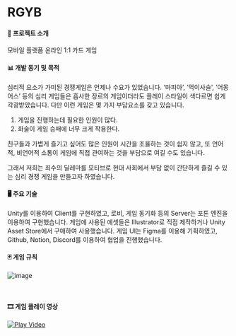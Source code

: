 # RGYB

#### 📱 프로젝트 소개
모바일 플랫폼 온라인 1:1 카드 게임


#### 📊 개발 동기 및 목적
심리적 요소가 가미된 경쟁게임은 언제나 수요가
있었습니다. ‘마피아’, ’먹이사슬’, ’어몽어스’ 등의 심리
게임들은 흡사한 장르의 게임이더라도 플레이 스타일이
색다르면 쉽게 각광받았습니다.
다만 이런 게임은 몇 가지 부담요소를 갖고 있습니다.

1. 게임을 진행하는데 필요한 인원이 많다.
2. 화술이 게임 승패에 너무 크게 작용한다.

친구들과 가볍게 즐기고 싶어도 많은 인원이 시간을 조율하는 것이 쉽지 않고, 또 언어적, 비언어적 소통이 게임에 직접 관여하는 것을 부담으로 여길 수도 있습니다.

그래서 저희는 죄수의 딜레마를 모티브로 현대 사회에서
부담 없이 간단하게 즐길 수 있는 심리 경쟁 게임을
만들고자 하였습니다.


#### 🖥️ 주요 기술
Unity를 이용하여 Client를 구현하였고, 로비, 게임 동기화 등의 Server는 포톤 엔진을 이용하여 구현했습니다. 게임에 사용된 에셋들은 Illustrator로 직접 제작하거나 Unity Asset Store에서 구매하여 사용했습니다. 게임 UI는 Figma를 이용해 기획하였고, Github, Notion, Discord를 이용하여 협업을 진행했습니다.


#### 🃏 게임 규칙
![image](https://user-images.githubusercontent.com/71825731/206973230-36a6e571-0199-437b-9092-69a0251f2dfb.png)

<br>

#### 🎞️ 게임 플레이 영상
[![Play Video](https://img.youtube.com/vi/zytNx__qd9o/0.jpg)](https://www.youtube.com/watch?v=zytNx__qd9o)

